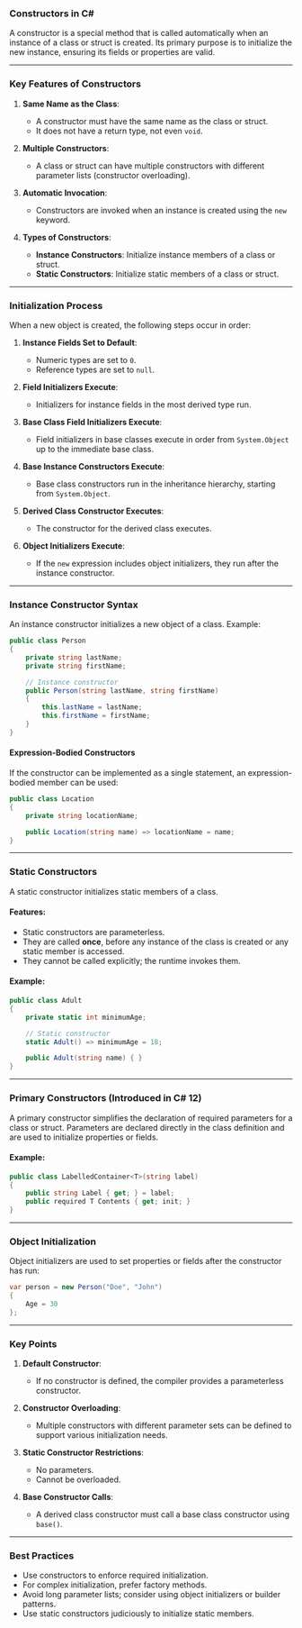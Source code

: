 ### **Constructors in C#**

A constructor is a special method that is called automatically when an instance of a class or struct is created. Its primary purpose is to initialize the new instance, ensuring its fields or properties are valid.

---

### **Key Features of Constructors**
1. **Same Name as the Class**:
   - A constructor must have the same name as the class or struct.
   - It does not have a return type, not even `void`.

2. **Multiple Constructors**:
   - A class or struct can have multiple constructors with different parameter lists (constructor overloading).

3. **Automatic Invocation**:
   - Constructors are invoked when an instance is created using the `new` keyword.

4. **Types of Constructors**:
   - **Instance Constructors**: Initialize instance members of a class or struct.
   - **Static Constructors**: Initialize static members of a class or struct.

---

### **Initialization Process**
When a new object is created, the following steps occur in order:

1. **Instance Fields Set to Default**:
   - Numeric types are set to `0`.
   - Reference types are set to `null`.

2. **Field Initializers Execute**:
   - Initializers for instance fields in the most derived type run.

3. **Base Class Field Initializers Execute**:
   - Field initializers in base classes execute in order from `System.Object` up to the immediate base class.

4. **Base Instance Constructors Execute**:
   - Base class constructors run in the inheritance hierarchy, starting from `System.Object`.

5. **Derived Class Constructor Executes**:
   - The constructor for the derived class executes.

6. **Object Initializers Execute**:
   - If the `new` expression includes object initializers, they run after the instance constructor.

---

### **Instance Constructor Syntax**
An instance constructor initializes a new object of a class. Example:

```csharp
public class Person
{
    private string lastName;
    private string firstName;

    // Instance constructor
    public Person(string lastName, string firstName)
    {
        this.lastName = lastName;
        this.firstName = firstName;
    }
}
```

#### **Expression-Bodied Constructors**
If the constructor can be implemented as a single statement, an expression-bodied member can be used:

```csharp
public class Location
{
    private string locationName;

    public Location(string name) => locationName = name;
}
```

---

### **Static Constructors**
A static constructor initializes static members of a class. 

#### **Features**:
- Static constructors are parameterless.
- They are called **once**, before any instance of the class is created or any static member is accessed.
- They cannot be called explicitly; the runtime invokes them.

#### **Example**:
```csharp
public class Adult
{
    private static int minimumAge;

    // Static constructor
    static Adult() => minimumAge = 18;

    public Adult(string name) { }
}
```

---

### **Primary Constructors** (Introduced in C# 12)
A primary constructor simplifies the declaration of required parameters for a class or struct. Parameters are declared directly in the class definition and are used to initialize properties or fields.

#### **Example**:
```csharp
public class LabelledContainer<T>(string label)
{
    public string Label { get; } = label;
    public required T Contents { get; init; }
}
```

---

### **Object Initialization**
Object initializers are used to set properties or fields after the constructor has run:

```csharp
var person = new Person("Doe", "John")
{
    Age = 30
};
```

---

### **Key Points**
1. **Default Constructor**:
   - If no constructor is defined, the compiler provides a parameterless constructor.

2. **Constructor Overloading**:
   - Multiple constructors with different parameter sets can be defined to support various initialization needs.

3. **Static Constructor Restrictions**:
   - No parameters.
   - Cannot be overloaded.

4. **Base Constructor Calls**:
   - A derived class constructor must call a base class constructor using `base()`.

---

### **Best Practices**
- Use constructors to enforce required initialization.
- For complex initialization, prefer factory methods.
- Avoid long parameter lists; consider using object initializers or builder patterns.
- Use static constructors judiciously to initialize static members.